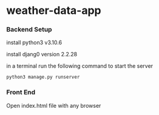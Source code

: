 # weather-data-app

### Backend Setup

install python3 v3.10.6

install djang0 version 2.2.28

in a terminal run the following command to start the server

```
python3 manage.py runserver
```

### Front End

Open index.html file with any browser